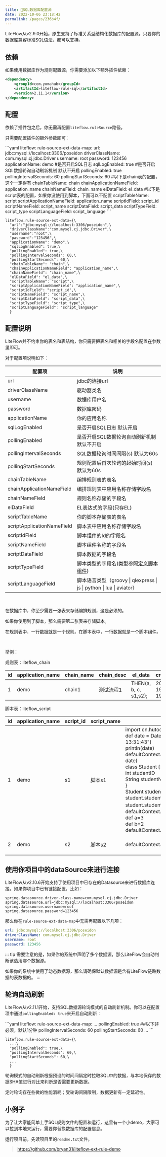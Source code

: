 ```yaml
---
title: 📘SQL数据库配置源
date: 2022-10-06 23:18:42
permalink: /pages/236b4f/
---
```


LiteFlow从v2.9.0开始，原生支持了标准关系型结构化数据库的配置源，只要你的数据库兼容标准SQL语法，都可以支持。

## 依赖

如果使用数据库作为规则配置源，你需要添加以下额外插件依赖：

```xml
<dependency>
    <groupId>com.yomahub</groupId>
    <artifactId>liteflow-rule-sql</artifactId>
    <version>2.11.1</version>
</dependency>
```

## 配置

依赖了插件包之后，你无需再配置`liteflow.ruleSource`路径。

只需要配置插件的额外参数即可：

<code-group>
  <code-block title="Yaml风格配置" active>
```yaml
liteflow:
  rule-source-ext-data-map:
    url: jdbc:mysql://localhost:3306/poseidon
    driverClassName: com.mysql.cj.jdbc.Driver
    username: root
    password: 123456
    applicationName: demo
    #是否开启SQL日志
    sqlLogEnabled: true
    #是否开启SQL数据轮询自动刷新机制 默认不开启
    pollingEnabled: true
    pollingIntervalSeconds: 60
    pollingStartSeconds: 60
    #以下是chain表的配置，这个一定得有
    chainTableName: chain
    chainApplicationNameField: application_name
    chainNameField: chain_name
    elDataField: el_data
    #以下是script表的配置，如果你没使用到脚本，下面可以不配置
    scriptTableName: script
    scriptApplicationNameField: application_name
    scriptIdField: script_id
    scriptNameField: script_name
    scriptDataField: script_data
    scriptTypeField: script_type
    scriptLanguageField: script_language
```
  </code-block>
  <code-block title="Properties风格配置">

```properties
liteflow.rule-source-ext-data={\
  "url":"jdbc:mysql://localhost:3306/poseidon",\
  "driverClassName":"com.mysql.cj.jdbc.Driver",\
  "username":"root",\
  "password":"123456",\
  "applicationName": "demo",\
  "sqlLogEnabled": true,\
  "pollingEnabled": true,\
  "pollingIntervalSeconds": 60,\
  "pollingStartSeconds": 60,\
  "chainTableName": "chain",\
  "chainApplicationNameField": "application_name",\
  "chainNameField": "chain_name",\
  "elDataField": "el_data",\
  "scriptTableName": "script",\
  "scriptApplicationNameField": "application_name",\
  "scriptIdField": "script_id",\
  "scriptNameField": "script_name",\
  "scriptDataField": "script_data",\
  "scriptTypeField": "script_type",\
  "scriptLanguageField": "script_language"
  }
```
  </code-block>
</code-group>

## 配置说明

LiteFlow并不约束你的表名和表结构，你只需要把表名和相关的字段名配置在参数里即可。

对于配置项说明如下：

| 配置项                        | 说明                                                            |
|----------------------------|---------------------------------------------------------------|
| url                        | jdbc的连接url                                                    |
| driverClassName            | 驱动器类名                                                         |
| username                   | 数据库用户名                                                        |
| password                   | 数据库密码                                                         |
| applicationName            | 你的应用名称                                                        |
| sqlLogEnabled              | 是否开启SQL日志 默认开启                                                |
| pollingEnabled             | 是否开启SQL数据轮询自动刷新机制 默认不开启                                       |
| pollingIntervalSeconds     | SQL数据轮询时间间隔(s) 默认为60s                                         |
| pollingStartSeconds        | 规则配置后首次轮询的起始时间(s) 默认为60s                                      |
| chainTableName             | 编排规则表的表名                                                      |
| chainApplicationNameField  | 编排规则表中应用名称存储字段名                                               |
| chainNameField             | 规则名称存储的字段名                                                    |
| elDataField                | EL表达式的字段(只存EL)                                                |
| scriptTableName            | 你的脚本存储表的表名                                                    |
| scriptApplicationNameField | 脚本表中应用名称存储字段名                                                 |
| scriptIdField              | 脚本组件的Id的字段名                                                   |
| scriptNameField            | 脚本组件名称的字段名                                                    |
| scriptDataField            | 脚本数据的字段名                                                      |
| scriptTypeField            | 脚本类型的字段名(类型参照[定义脚本组件](/pages/81d53c/))                        |
| scriptLanguageField        | 脚本语言类型（groovy \| qlexpress \| js \| python \| lua \| aviator） |

<br>

在数据库中，你至少需要一张表来存储编排规则，这是必须的。

如果你使用到了脚本，那么需要第二张表来存储脚本。

在规则表中，一行数据就是一个规则。在脚本表中，一行数据就是一个脚本组件。

<br>

举例：

规则表：liteflow_chain

| id   | application_name | chain_name | chain_desc | el_data               | create_time         |
| ---- | ---------------- | ---------- | ---------- | --------------------- | ------------------- |
| 1    | demo             | chain1     | 测试流程1  | THEN(a, b, c, s1,s2); | 2022-09-19 19:31:00 |

脚本表：liteflow_script

| id   | application_name | script_id | script_name | script_data                                                  | script_type | script_language | create_time         |
| ---- | ---------------- | --------- | ----------- | ------------------------------------------------------------ | ----------- | --------------- | ------------------- |
| 1    | demo             | s1        | 脚本s1      | import cn.hutool.core.date.DateUtil<br>def date = DateUtil.parse("2022-10-17 13:31:43")<br>println(date) defaultContext.setData("demoDate", date)<br>class Student {<br/>   int studentID<br/>   String studentName<br/>}<br/>Student student = new Student() student.studentID = 100301 student.studentName = "张三" defaultContext.setData("student",student)  def a=3<br/>def b=2<br/>defaultContext.setData("s1",a*b) | script      | groovy          | 2022-09-19 19:31:00 |
| 2    | demo             | s2        | 脚本s2      | defaultContext.setData("s2","hello")                         | script      | groovy          | 2022-09-19 19:31:00 |


## 使用你项目中的dataSource来进行连接

LiteFlow从v2.10.6开始支持了使用项目中已存在的Datasource来进行数据库连接。如果你项目中已有链接配置，比如：

```properties
spring.datasource.driver-class-name=com.mysql.cj.jdbc.Driver
spring.datasource.url=jdbc:mysql://localhost:3306/poseidon
spring.datasource.username=root
spring.datasource.password=123456
```

那么你在`rule-source-ext-data-map`中无需再配置以下几项：

```yaml
url: jdbc:mysql://localhost:3306/poseidon
driverClassName: com.mysql.cj.jdbc.Driver
username: root
password: 123456
```

::: tip
需要注意的是，如果你的系统中声明了多个数据源，那么LiteFlow会自动判断该选用哪个数据源。

如果你的系统中使用了动态数据源，那么请确保默认数据源是含有LiteFlow链路数据的表数据的。
:::

## 轮询自动刷新

LiteFlow从v2.11.1开始，支持SQL数据源轮询模式的自动刷新机制。你可以在配置项中通过`pollingEnabled: true`来开启自动刷新：

<code-group>
  <code-block title="Yaml风格配置" active>
```yaml
liteflow:
  rule-source-ext-data-map:
    ...
    pollingEnabled: true
    ##以下非必须，默认1分钟
    pollingIntervalSeconds: 60
    pollingStartSeconds: 60
    ...
```
  </code-block>
  <code-block title="Properties风格配置">

```properties
liteflow.rule-source-ext-data={\
  ...\
  "pollingEnabled": true,\
  "pollingIntervalSeconds": 60,\
  "pollingStartSeconds": 60,\
  ...
  }
```
  </code-block>
</code-group>

轮询模式的自动刷新根据预设的时间间隔定时拉取SQL中的数据，与本地保存的数据SHA值进行对比来判断是否需要更新数据。

定时轮询存在些微的性能消耗；受轮询间隔限制，数据更新有一定延迟性。


## 小例子
为了让大家能简单上手SQL规则文件的配置和运行，这里有一个小demo，大家可以拉到本地来运行，需要你替换数据库的配置信息。

运行项目前，先读项目里的`readme.txt`文件。

> https://github.com/bryan31/liteflow-ext-rule-demo